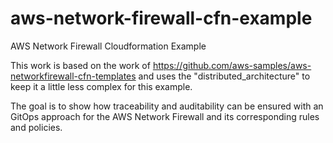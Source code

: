 # aws-network-firewall-cfn-example
AWS Network Firewall Cloudformation Example

This work is based on the work of https://github.com/aws-samples/aws-networkfirewall-cfn-templates and uses the "distributed_architecture" to keep it a little less complex for this example.

The goal is to show how traceability and auditability can be ensured with an GitOps approach for the AWS Network Firewall and its corresponding rules and policies.
